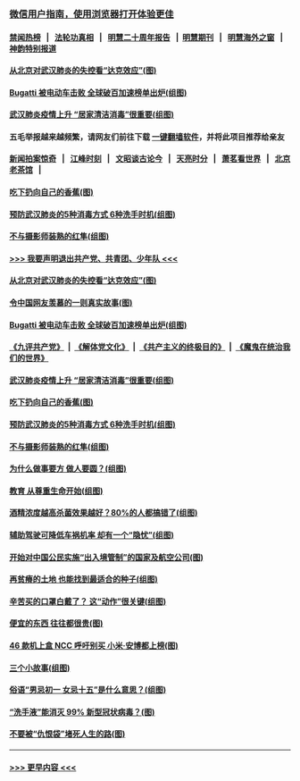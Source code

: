 ### [微信用户指南，使用浏览器打开体验更佳](https://github.com/gfw-breaker/banned-news1/blob/master/indexes/wechat-guide.md?t=0)
#### [禁闻热榜](热点新闻.md?t=0)  &nbsp;&nbsp;|&nbsp;&nbsp; [法轮功真相](https://github.com/gfw-breaker/truth/blob/master/README.md?t=0) &nbsp;&nbsp;|&nbsp;&nbsp; [明慧二十周年报告](https://github.com/gfw-breaker/mh-reports/blob/master/README.md?t=0) &nbsp;&nbsp;|&nbsp;&nbsp;[明慧期刊](https://github.com/gfw-breaker/mh-qikan) &nbsp;&nbsp;|&nbsp;&nbsp; [明慧海外之窗](https://github.com/gfw-breaker/mh-news/blob/master/README.md?t=0) &nbsp;&nbsp;|&nbsp;&nbsp; [神韵特别报道](https://github.com/gfw-breaker/mh-news/blob/master/shenyun.md?t=0)
#### [从北京对武汉肺炎的失控看“达克效应”(图)](../pages/p8/921773.md?t=02041544) 
#### [Bugatti 被电动车击败 全球破百加速榜单出炉(组图)](../pages/p8/921716.md?t=02041544) 
#### [武汉肺炎疫情上升 “居家清洁消毒”很重要(组图)](../pages/p8/921693.md?t=02041544) 
#### 五毛举报越来越频繁，请网友们前往下载 [一键翻墙软件](https://github.com/gfw-breaker/ssr-accounts)，并将此项目推荐给亲友
#### [新闻拍案惊奇](https://github.com/gfw-breaker/banned-news1/blob/master/pages/link4.md) &nbsp;&nbsp;|&nbsp;&nbsp; [江峰时刻](https://github.com/gfw-breaker/banned-news1/blob/master/pages/link4.md) &nbsp;&nbsp;|&nbsp;&nbsp; [文昭谈古论今](https://github.com/gfw-breaker/banned-news1/blob/master/pages/link4.md) &nbsp;&nbsp;|&nbsp;&nbsp; [天亮时分](https://github.com/gfw-breaker/banned-news1/blob/master/pages/link4.md) &nbsp;&nbsp;|&nbsp;&nbsp; [萧茗看世界](https://github.com/gfw-breaker/banned-news1/blob/master/pages/link4.md) &nbsp;&nbsp;|&nbsp;&nbsp; [北京老茶馆](https://github.com/gfw-breaker/banned-news1/blob/master/pages/link4.md) &nbsp;&nbsp;|&nbsp;&nbsp; 
#### [吃下扔向自己的香蕉(图)](../pages/p8/921375.md?t=02041544) 
#### [预防武汉肺炎的5种消毒方式 6种洗手时机(组图)](../pages/p8/921571.md?t=02041544) 
#### [不与摄影师装熟的红隼(组图)](../pages/p8/921356.md?t=02041544) 
#### [>>> 我要声明退出共产党、共青团、少年队 <<<](https://github.com/begood0513/goodnews/blob/master/quit/letter.md) 
#### [从北京对武汉肺炎的失控看“达克效应”(图)](../pages/p8/921773.md?t=02041544) 
#### [令中国网友羡慕的一则真实故事(图)](../pages/p8/921143.md?t=02041544) 
#### [Bugatti 被电动车击败 全球破百加速榜单出炉(组图)](../pages/p8/921716.md?t=02041544) 
#### [《九评共产党》](https://github.com/begood0513/9ping.md/blob/master/README.md) &nbsp;|&nbsp; [《解体党文化》](../../../../jtdwh.md/blob/master/README.md)  &nbsp;|&nbsp; [《共产主义的终极目的》](../../../../gczydzjmd.md/blob/master/README.md) &nbsp;|&nbsp; [《魔鬼在统治我们的世界》](../../../../mgztzwmdsj.md/blob/master/README.md) 
#### [武汉肺炎疫情上升 “居家清洁消毒”很重要(组图)](../pages/p8/921693.md?t=02041544) 
#### [吃下扔向自己的香蕉(图)](../pages/p8/921375.md?t=02041544) 
#### [预防武汉肺炎的5种消毒方式 6种洗手时机(组图)](../pages/p8/921571.md?t=02041544) 
#### [不与摄影师装熟的红隼(组图)](../pages/p8/921356.md?t=02041544) 
#### [为什么做事要方 做人要圆？(组图)](../pages/p8/921380.md?t=02041544) 
#### [教育 从尊重生命开始(组图)](../pages/p8/921361.md?t=02041544) 
#### [酒精浓度越高杀菌效果越好？80%的人都搞错了(组图)](../pages/p8/921322.md?t=02041544) 
#### [辅助驾驶可降低车祸机率 却有一个“隐忧”(组图)](../pages/p8/921302.md?t=02041544) 
#### [开始对中国公民实施“出入境管制”的国家及航空公司(图)](../pages/p8/921386.md?t=02041544) 
#### [再贫瘠的土地 也能找到最适合的种子(组图)](../pages/p8/921346.md?t=02041544) 
#### [辛苦买的口罩白戴了？ 这“动作”很关键(组图)](../pages/p8/921198.md?t=02041544) 
#### [便宜的东西 往往都很贵(图)](../pages/p8/921155.md?t=02041544) 
#### [46 款机上盒 NCC 呼吁别买 小米‧安博都上榜(图)](../pages/p8/921278.md?t=02041544) 
#### [三个小故事(组图)](../pages/p8/921036.md?t=02041544) 
#### [俗语“男忌初一 女忌十五”是什么意思？(组图)](../pages/p8/921100.md?t=02041544) 
#### [“洗手液”能消灭 99% 新型冠状病毒？(图)](../pages/p8/921196.md?t=02041544) 
#### [不要被“仇恨袋”堵死人生的路(图)](../pages/p8/921132.md?t=02041544) 

----
#### [ >>> 更早内容 <<< ](../indexes/p8-earlier.md)
